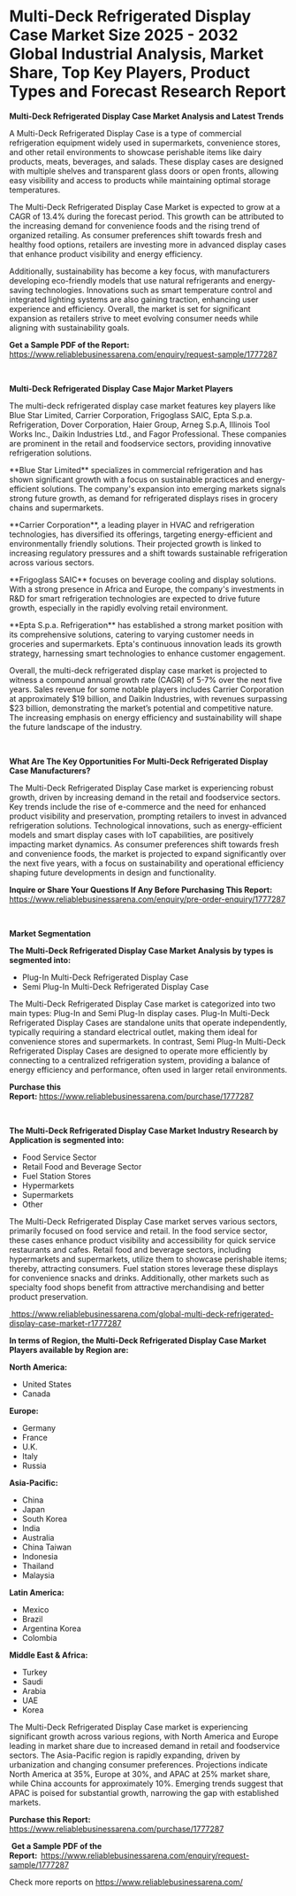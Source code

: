 <p><h1>Multi-Deck Refrigerated Display Case Market Size 2025 - 2032 Global Industrial Analysis, Market Share, Top Key Players, Product Types and Forecast Research Report</h1></p><p><strong>Multi-Deck Refrigerated Display Case Market Analysis and Latest Trends</strong></p>
<p><p>A Multi-Deck Refrigerated Display Case is a type of commercial refrigeration equipment widely used in supermarkets, convenience stores, and other retail environments to showcase perishable items like dairy products, meats, beverages, and salads. These display cases are designed with multiple shelves and transparent glass doors or open fronts, allowing easy visibility and access to products while maintaining optimal storage temperatures.</p><p>The Multi-Deck Refrigerated Display Case Market is expected to grow at a CAGR of 13.4% during the forecast period. This growth can be attributed to the increasing demand for convenience foods and the rising trend of organized retailing. As consumer preferences shift towards fresh and healthy food options, retailers are investing more in advanced display cases that enhance product visibility and energy efficiency. </p><p>Additionally, sustainability has become a key focus, with manufacturers developing eco-friendly models that use natural refrigerants and energy-saving technologies. Innovations such as smart temperature control and integrated lighting systems are also gaining traction, enhancing user experience and efficiency. Overall, the market is set for significant expansion as retailers strive to meet evolving consumer needs while aligning with sustainability goals.</p></p>
<p><strong>Get a Sample PDF of the Report:&nbsp;</strong> <a href="https://www.reliablebusinessarena.com/enquiry/request-sample/1777287?utm_campaign=2277&utm_medium=2&utm_source=Github&utm_content=ia&utm_term=27022025&utm_id=multi-deck-refrigerated-display-case">https://www.reliablebusinessarena.com/enquiry/request-sample/1777287</a></p>
<p>&nbsp;</p>
<p><strong>Multi-Deck Refrigerated Display Case Major Market Players</strong></p>
<p><p>The multi-deck refrigerated display case market features key players like Blue Star Limited, Carrier Corporation, Frigoglass SAIC, Epta S.p.a. Refrigeration, Dover Corporation, Haier Group, Arneg S.p.A, Illinois Tool Works Inc., Daikin Industries Ltd., and Fagor Professional. These companies are prominent in the retail and foodservice sectors, providing innovative refrigeration solutions.</p><p>**Blue Star Limited** specializes in commercial refrigeration and has shown significant growth with a focus on sustainable practices and energy-efficient solutions. The company's expansion into emerging markets signals strong future growth, as demand for refrigerated displays rises in grocery chains and supermarkets.</p><p>**Carrier Corporation**, a leading player in HVAC and refrigeration technologies, has diversified its offerings, targeting energy-efficient and environmentally friendly solutions. Their projected growth is linked to increasing regulatory pressures and a shift towards sustainable refrigeration across various sectors.</p><p>**Frigoglass SAIC** focuses on beverage cooling and display solutions. With a strong presence in Africa and Europe, the company's investments in R&D for smart refrigeration technologies are expected to drive future growth, especially in the rapidly evolving retail environment.</p><p>**Epta S.p.a. Refrigeration** has established a strong market position with its comprehensive solutions, catering to varying customer needs in groceries and supermarkets. Epta's continuous innovation leads its growth strategy, harnessing smart technologies to enhance customer engagement.</p><p>Overall, the multi-deck refrigerated display case market is projected to witness a compound annual growth rate (CAGR) of 5-7% over the next five years. Sales revenue for some notable players includes Carrier Corporation at approximately $19 billion, and Daikin Industries, with revenues surpassing $23 billion, demonstrating the market’s potential and competitive nature. The increasing emphasis on energy efficiency and sustainability will shape the future landscape of the industry.</p></p>
<p>&nbsp;</p>
<p><strong>What Are The Key Opportunities For Multi-Deck Refrigerated Display Case Manufacturers?</strong></p>
<p><p>The Multi-Deck Refrigerated Display Case market is experiencing robust growth, driven by increasing demand in the retail and foodservice sectors. Key trends include the rise of e-commerce and the need for enhanced product visibility and preservation, prompting retailers to invest in advanced refrigeration solutions. Technological innovations, such as energy-efficient models and smart display cases with IoT capabilities, are positively impacting market dynamics. As consumer preferences shift towards fresh and convenience foods, the market is projected to expand significantly over the next five years, with a focus on sustainability and operational efficiency shaping future developments in design and functionality.</p></p>
<p><strong>Inquire or Share Your Questions If Any Before Purchasing This Report:</strong> <a href="https://www.reliablebusinessarena.com/enquiry/pre-order-enquiry/1777287?utm_campaign=2277&utm_medium=2&utm_source=Github&utm_content=ia&utm_term=27022025&utm_id=multi-deck-refrigerated-display-case">https://www.reliablebusinessarena.com/enquiry/pre-order-enquiry/1777287</a></p>
<p>&nbsp;</p>
<p><strong>Market Segmentation</strong></p>
<p><strong>The Multi-Deck Refrigerated Display Case Market Analysis by types is segmented into:</strong></p>
<p><ul><li>Plug-In Multi-Deck Refrigerated Display Case</li><li>Semi Plug-In Multi-Deck Refrigerated Display Case</li></ul></p>
<p><p>The Multi-Deck Refrigerated Display Case market is categorized into two main types: Plug-In and Semi Plug-In display cases. Plug-In Multi-Deck Refrigerated Display Cases are standalone units that operate independently, typically requiring a standard electrical outlet, making them ideal for convenience stores and supermarkets. In contrast, Semi Plug-In Multi-Deck Refrigerated Display Cases are designed to operate more efficiently by connecting to a centralized refrigeration system, providing a balance of energy efficiency and performance, often used in larger retail environments.</p></p>
<p><strong>Purchase this Report:&nbsp;</strong><a href="https://www.reliablebusinessarena.com/purchase/1777287?utm_campaign=2277&utm_medium=2&utm_source=Github&utm_content=ia&utm_term=27022025&utm_id=multi-deck-refrigerated-display-case">https://www.reliablebusinessarena.com/purchase/1777287</a></p>
<p>&nbsp;</p>
<p><strong>The Multi-Deck Refrigerated Display Case Market Industry Research by Application is segmented into:</strong></p>
<p><ul><li>Food Service Sector</li><li>Retail Food and Beverage Sector</li><li>Fuel Station Stores</li><li>Hypermarkets</li><li>Supermarkets</li><li>Other</li></ul></p>
<p><p>The Multi-Deck Refrigerated Display Case market serves various sectors, primarily focused on food service and retail. In the food service sector, these cases enhance product visibility and accessibility for quick service restaurants and cafes. Retail food and beverage sectors, including hypermarkets and supermarkets, utilize them to showcase perishable items; thereby, attracting consumers. Fuel station stores leverage these displays for convenience snacks and drinks. Additionally, other markets such as specialty food shops benefit from attractive merchandising and better product preservation.</p></p>
<p><a href="https://www.reliablebusinessarena.com/global-multi-deck-refrigerated-display-case-market-r1777287?utm_campaign=2277&utm_medium=2&utm_source=Github&utm_content=ia&utm_term=27022025&utm_id=multi-deck-refrigerated-display-case">&nbsp;https://www.reliablebusinessarena.com/global-multi-deck-refrigerated-display-case-market-r1777287</a></p>
<p><strong>In terms of Region, the Multi-Deck Refrigerated Display Case Market Players available by Region are:</strong></p>
<p>
    <p> <strong> North America: </strong>
        <ul>
            <li>United States</li>
            <li>Canada</li>
        </ul>
        </p> 
    <p> <strong> Europe: </strong>
        <ul>
            <li>Germany</li>
            <li>France</li>
            <li>U.K.</li>
            <li>Italy</li>
            <li>Russia</li>
        </ul>
        </p> 
    <p> <strong> Asia-Pacific: </strong>
        <ul>
            <li>China</li>
            <li>Japan</li>
            <li>South Korea</li>
            <li>India</li>
            <li>Australia</li>
            <li>China Taiwan</li>
            <li>Indonesia</li>
            <li>Thailand</li>
            <li>Malaysia</li>
        </ul>
        </p> 
    <p> <strong> Latin America: </strong>
        <ul>
            <li>Mexico</li>
            <li>Brazil</li>
            <li>Argentina Korea</li>
            <li>Colombia</li>
        </ul>
        </p> 
    <p> <strong> Middle East & Africa: </strong>
        <ul>
            <li>Turkey</li>
            <li>Saudi</li>
            <li>Arabia</li>
            <li>UAE</li>
            <li>Korea</li>
        </ul>
    </p>
    </p>
<p><p>The Multi-Deck Refrigerated Display Case market is experiencing significant growth across various regions, with North America and Europe leading in market share due to increased demand in retail and foodservice sectors. The Asia-Pacific region is rapidly expanding, driven by urbanization and changing consumer preferences. Projections indicate North America at 35%, Europe at 30%, and APAC at 25% market share, while China accounts for approximately 10%. Emerging trends suggest that APAC is poised for substantial growth, narrowing the gap with established markets.</p></p>
<p><strong>Purchase this Report: </strong><a href="https://www.reliablebusinessarena.com/purchase/1777287?utm_campaign=2277&utm_medium=2&utm_source=Github&utm_content=ia&utm_term=27022025&utm_id=multi-deck-refrigerated-display-case">https://www.reliablebusinessarena.com/purchase/1777287</a></p>
<p>&nbsp;<strong>Get a Sample PDF of the Report:&nbsp;&nbsp;</strong><a href="https://www.reliablebusinessarena.com/enquiry/request-sample/1777287?utm_campaign=2277&utm_medium=2&utm_source=Github&utm_content=ia&utm_term=27022025&utm_id=multi-deck-refrigerated-display-case">https://www.reliablebusinessarena.com/enquiry/request-sample/1777287</a></p>
<p><strong></strong></p>
<p>Check more reports on <a href="https://www.reliablebusinessarena.com/?utm_campaign=2277&utm_medium=2&utm_source=Github&utm_content=ia&utm_term=27022025&utm_id=multi-deck-refrigerated-display-case">https://www.reliablebusinessarena.com/</a></p>